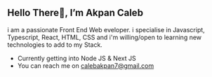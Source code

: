 ## Hello There👋, I’m Akpan Caleb

i am a passionate Front End Web eveloper.
i specialise in Javascript, Typescript, React, HTML, CSS and i'm willing/open to learning new technologies to add to my Stack.

- Currently getting into Node JS & Next JS
- You can reach me on calebakpan7@gmail.com


<!---
Caleb00004/Caleb00004 is a ✨ special ✨ repository because its `README.md` (this file) appears on your GitHub profile.
You can click the Preview link to take a look at your changes.
--->
